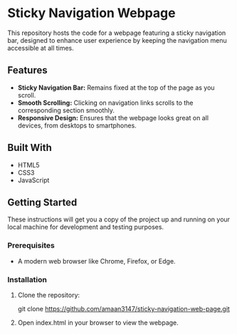 # Sticky Navigation Webpage

This repository hosts the code for a webpage featuring a sticky navigation bar, designed to enhance user experience by keeping the navigation menu accessible at all times.

## Features

- **Sticky Navigation Bar:** Remains fixed at the top of the page as you scroll.
- **Smooth Scrolling:** Clicking on navigation links scrolls to the corresponding section smoothly.
- **Responsive Design:** Ensures that the webpage looks great on all devices, from desktops to smartphones.

## Built With

- HTML5
- CSS3
- JavaScript

## Getting Started

These instructions will get you a copy of the project up and running on your local machine for development and testing purposes.

### Prerequisites

- A modern web browser like Chrome, Firefox, or Edge.

### Installation

1. Clone the repository:

   git clone https://github.com/amaan3147/sticky-navigation-web-page.git

2. Open index.html in your browser to view the webpage.   
